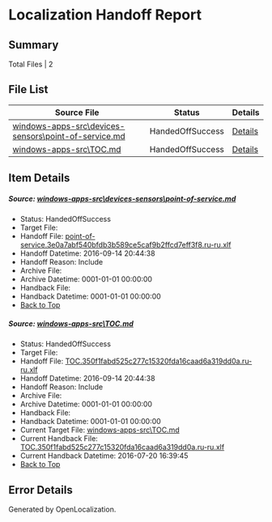 # <a name='report-top'></a> Localization Handoff Report

## Summary
 Total Files | 2

## File List
 Source File | Status | Details 
 ----------- | ------ | ------- 
 [windows-apps-src\devices-sensors\point-of-service.md](https://github.com/Microsoft/windows-apps/blob/e28134c21654c957c9d9b70fa7edef49419998b9/windows-apps-src/devices-sensors/point-of-service.md) | HandedOffSuccess | [Details](#0db6e9dbc8b2c1a7ab01e65cb750b47c278ce1c03401)
 [windows-apps-src\TOC.md](https://github.com/Microsoft/windows-apps/blob/e28134c21654c957c9d9b70fa7edef49419998b9/windows-apps-src/TOC.md) | HandedOffSuccess | [Details](#cd48affc280f2a18ea3cb04600b7709218c4b5038004)

## Item Details
##### <a name='0db6e9dbc8b2c1a7ab01e65cb750b47c278ce1c03401'></a> Source: [windows-apps-src\devices-sensors\point-of-service.md](https://github.com/Microsoft/windows-apps/blob/e28134c21654c957c9d9b70fa7edef49419998b9/windows-apps-src/devices-sensors/point-of-service.md)
* Status: HandedOffSuccess
* Target File: 
* Handoff File: [point-of-service.3e0a7abf540bfdb3b589ce5caf9b2ffcd7eff3f8.ru-ru.xlf](https://github.com/Microsoft/WDG.handoff/blob/acf8a96cd1ebccfb2781b106ded01fab0a174a47/ol-handoff/Microsoft/windows-apps.ru-ru/master/point-of-service.3e0a7abf540bfdb3b589ce5caf9b2ffcd7eff3f8.ru-ru.xlf)
* Handoff Datetime: 2016-09-14 20:44:38
* Handoff Reason: Include
* Archive File: 
* Archive Datetime: 0001-01-01 00:00:00
* Handback File: 
* Handback Datetime: 0001-01-01 00:00:00
* [Back to Top](#report-top)

##### <a name='cd48affc280f2a18ea3cb04600b7709218c4b5038004'></a> Source: [windows-apps-src\TOC.md](https://github.com/Microsoft/windows-apps/blob/e28134c21654c957c9d9b70fa7edef49419998b9/windows-apps-src/TOC.md)
* Status: HandedOffSuccess
* Target File: 
* Handoff File: [TOC.350f1fabd525c277c15320fda16caad6a319dd0a.ru-ru.xlf](https://github.com/Microsoft/WDG.handoff/blob/acf8a96cd1ebccfb2781b106ded01fab0a174a47/ol-handoff/Microsoft/windows-apps.ru-ru/master/TOC.350f1fabd525c277c15320fda16caad6a319dd0a.ru-ru.xlf)
* Handoff Datetime: 2016-09-14 20:44:38
* Handoff Reason: Include
* Archive File: 
* Archive Datetime: 0001-01-01 00:00:00
* Handback File: 
* Handback Datetime: 0001-01-01 00:00:00
* Current Target File: [windows-apps-src\TOC.md](https://github.com/Microsoft/windows-apps.ru-ru/blob/34a9aa0ec25917104b15042b1c4a956abe9c8ca4/windows-apps-src/TOC.md)
* Current Handback File: [TOC.350f1fabd525c277c15320fda16caad6a319dd0a.ru-ru.xlf](https://github.com/Microsoft/WDG.handback/blob/34f8c55e7da1172ae438666ddec75c2a14fc2151/ol-handback/Microsoft/windows-apps.ru-ru/master/TOC.350f1fabd525c277c15320fda16caad6a319dd0a.ru-ru.xlf)
* Current Handback Datetime: 2016-07-20 16:39:45
* [Back to Top](#report-top)


## Error Details

Generated by OpenLocalization.
